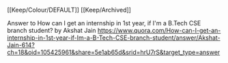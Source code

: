 [[Keep/Colour/DEFAULT]] [[Keep/Archived]] 

Answer to How can I get an internship in 1st year, if I'm a B.Tech CSE branch student? by Akshat Jain https://www.quora.com/How-can-I-get-an-internship-in-1st-year-if-Im-a-B-Tech-CSE-branch-student/answer/Akshat-Jain-614?ch=18&oid=105425961&share=5e1ab65d&srid=hrU7rS&target_type=answer
